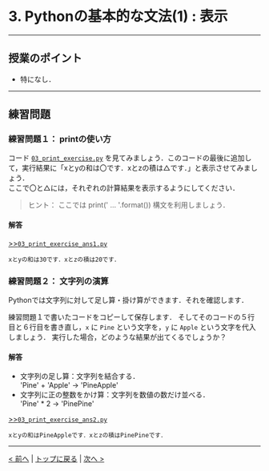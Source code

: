 # 3. Pythonの基本的な文法(1) : 表示

---
## 授業のポイント

- 特になし．

---
## 練習問題
### 練習問題１： printの使い方

コード [`03_print_exercise.py`](03_print_exercise.py) を見てみましょう．このコードの最後に追加して，実行結果に「xとyの和は〇です．xとzの積は△です．」と表示させてみましょう．  
ここで〇と△には，それぞれの計算結果を表示するようにしてください．  

> ヒント： ここでは print(' ... '.format()) 構文を利用しましょう．

#### 解答

[>>`03_print_exercise_ans1.py`](03_print_exercise_ans1.py)

```
xとyの和は30です．xとzの積は20です．
```


### 練習問題２： 文字列の演算

Pythonでは文字列に対して足し算・掛け算ができます．それを確認します．

練習問題１で書いたコードをコピーして保存します．
そしてそのコードの５行目と６行目を書き直し，`x` に `Pine` という文字を，`y` に `Apple` という文字を代入しましょう．
実行した場合，どのような結果が出てくるでしょうか？

#### 解答

- 文字列の足し算：文字列を結合する．  
'Pine' + 'Apple' → 'PineApple'  
- 文字列に正の整数をかけ算：文字列を数値の数だけ並べる．  
'Pine' * 2 → 'PinePine' 

[>>`03_print_exercise_ans2.py`](03_print_exercise_ans2.py)

```
xとyの和はPineAppleです．xとzの積はPinePineです．
```

--- 
[< 前へ](../02_Environment) | [トップに戻る](https://github.com/YosukeSugiura/Introduction_to_Programming/tree/minor) | [次へ >](../04_if) 
